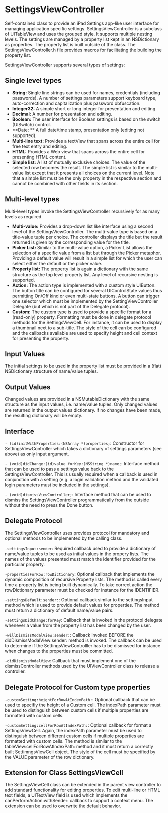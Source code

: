 SettingsViewController
======================

Self-contained class to provide an iPad Settings app-like user interface for managing application specific settings. SettingsViewController is a subclass of UITableView and uses the grouped style. It supports multiple nesting levels. The settings are managed by a property list kept in an NSDictionary as properties. The property list is built outside of the class. The SettingsViewController.h file provides macros for facilitating the building the property list.

SettingsViewController supports several types of settings:

Single level types
------------------
- **String:** Single line strings can be used for names, credentials (including passwords). A number of settings parameters support keyboard type, auto-correction and capitalization plus password obfuscation.
- **Integer32:** A simple short or long integer for presentation and editing.
- **Decimal:** A number for presentation and editing.
- **Boolean:** The user interface for Boolean settings is based on the switch (UISwitch) control.
- **Date: ** A full date/time stamp, presentation only (editing not supported).
- **Multi-line text:** Provides a textView that spans across the entire cell for free text entry and editing.
- **HTML:** Provides a Web view that spans across the entire cell for presenting HTML content.
- **Simple list:** A list of mutually exclusive choices. The value of the selected row becomes the result. The simple list is similar to the multi-value list except that it presents all choices on the current level. Note that a simple list must be the only property in the respective section and cannot be combined with other fields in its section.

Multi-level types  
-----------------
Multi-level types invoke the SettingsViewController recursively for as many levels as required.

- **Multi-value:** Provides a drop-down list like interface using a second level of the SettingsViewController. The multi-value type is based on a title-value tuple per choice. The controller displays the title but the result returned is given by the corresponding value for the title.
- **Picker List:** Similar to the multi-value option, a Picker List allows the selection of a specific value from a list but through the Picker metaphor. Providing a default value will result in a simple list for which the user can select either the default or the picker value. 
- **Property list:** The property list is again a dictionary with the same structure as the top level property list. Any level of recursive nesting is supported.
- **Action:** The action type is implemented with a custom style UIButton. The button title can be configured for several UIControlState values thus permitting On/Off kind or even multi-state buttons. A button can trigger one selector which must be implemented by the SettingViewController Delegate (but which is not part of the Delegate protocol).
- **Custom:** The custom type is used to provide a specific format for a (read-only) property. Formatting must be done in delegate protocol methods for the SettingsViewCell. For instance, it can be used to display a thumbnail next to a sub-title. The style of the cell can be configured and the callbacks available are used to specify height and cell context for presenting the property.

Input Values
------------
The initial settings to be used in the property list must be provided in a (flat) NSDictionary structure of name/value tuples. 

Output Values
-------------
Changed values are provided in a NSMutableDictionary with the same structure as the input values, i.e. name/value tuples. Only changed values are returned in the output values dictionary. If no changes have been made, the resulting dictionary will be empty.

Interface
---------

`- (id)initWithProperties:(NSArray *)properties;`:
Constructor for SettingsViewController which takes a dictionary of settings parameters (see above) as only input argument. 

`- (void)didChange:(id)value forKey:(NSString *)name;`:
Interface method that can be used to pass a settings value back to the SettingsViewController. This is usually required when a callback is used in conjunction with a setting (e.g. a login validation method and the validated login parameters must be included in the settings). 

`- (void)dismissViewController;`: 
Interface method that can be used to dismiss the SettingsViewController programmatically from the outside without the need to press the Done button.

Delegate Protocol
-----------------
The SettingsViewController uses provides protocol for mandatory and optional methods to be implemented by the calling class.

`-settingsInput:sender`:
Required callback used to provide a dictionary of name/value tuples to be used as initial values in the propery lists. The names of the values presented must match the identifier provided for the particular property.

`-propertiesForRow:rowDictionary`:
Optional callback that implements the dynamic composition of recursive Property lists. The method is called every time a property list is being built dynamically. To take correct action the rowDictionary parameter must be checked for instance for the IDENTIFIER.

`-settingsDefault:sender:`:
Optional callback similar to the settingsInput method which is used to provide default values for properties. The method must return a dictionary of default name/value pairs.  

`-settingsDidChange:forKey`:
Callback that is invoked in the protocol delegate whenever a value from the property list has been changed by the user.

`-willDismissModalView:sender:`:
Callback invoked BEFORE the didDismissModalView:sender: method is invoked. The callback can be used to determine if the SettingsViewControlller has to be dismissed for instance when changes to the properties must be committed.

`-didDismissModalView`:
Callback that must implement one of the dismissController methods used by the UIViewController class to release a controller.

Delegate Protocol for Custom type properties
--------------------------------------------


`-customSetting:heightForRowAtIndexPath:`:
Optional callback that can be used to specifiy the height of a Custom cell. The indexPath parameter must be used to distinguish between custom cells if multiple properties are formatted with custom cells.

`-customSetting:cellForRowAtIndexPath:`:
Optional callback for format a SettingsViewCell. Again, the indexPath parameter must be used to distinguish between different custom cells if multiple properties are formatted with custom cells. The method is similar to the tableView:cellForRowAtIndexPath: method and it must return a correctly built SettimngsViewCell object. The style of the cell must be specified by the VALUE parameter of the row dictionary.

Extension for Class SettingsViewCell 
------------------------------------
The SettingsViewCell class can be extended in the parent view controller to add standard functionality for editing properties. To edit multi-line or HTML text fields, a UITextView field is used which implements the canPerformAction:withSender: callback to support a context menu. The extension can be used to overwrite the default behavior.
